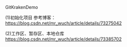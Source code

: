 GitKrakenDemo



(1)初始化项目
参考博客：https://blog.csdn.net/mr_wuch/article/details/73275042

(2)工作区、暂存区、本地仓库
https://blog.csdn.net/mr_wuch/article/details/73385702